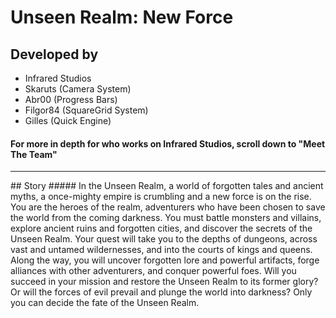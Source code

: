# Unseen Realm: New Force
## Developed by
- Infrared Studios
- Skaruts (Camera System)
- Abr00 (Progress Bars)
- Filgor84 (SquareGrid System)
- Gilles (Quick Engine)
#### For more in depth for who works on Infrared Studios, scroll down to "Meet The Team"
<hr>
## Story
##### In the Unseen Realm, a world of forgotten tales and ancient myths, a once-mighty empire is crumbling and a new force is on the rise. You are the heroes of the realm, adventurers who have been chosen to save the world from the coming darkness. You must battle monsters and villains, explore ancient ruins and forgotten cities, and discover the secrets of the Unseen Realm. Your quest will take you to the depths of dungeons, across vast and untamed wildernesses, and into the courts of kings and queens. Along the way, you will uncover forgotten lore and powerful artifacts, forge alliances with other adventurers, and conquer powerful foes. Will you succeed in your mission and restore the Unseen Realm to its former glory? Or will the forces of evil prevail and plunge the world into darkness? Only you can decide the fate of the Unseen Realm.
